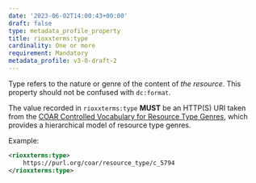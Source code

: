 ```yaml
---
date: '2023-06-02T14:00:43+00:00'
draft: false
type: metadata_profile_property
title: rioxxterms:type
cardinality: One or more
requirement: Mandatory
metadata_profile: v3-0-draft-2
---
```


Type refers to the nature or genre of the content of *the resource*. This property should not be confused with `dc:format`.

The value recorded in `rioxxterms:type` **MUST** be an HTTP(S) URI taken from the [COAR Controlled Vocabulary for Resource Type Genres](http://vocabularies.coar-repositories.org/documentation/resource_types/), which provides a hierarchical model of resource type genres.

Example:

```xml
<rioxxterms:type>
    https://purl.org/coar/resource_type/c_5794
</rioxxterms:type>
```
